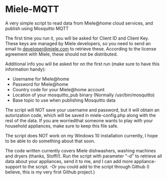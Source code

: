 # Miele-MQTT
A very simple script to read data from Miele@home cloud services, and publish using Mosquitto MQTT

The first time you run it, you will be asked for Client ID and Client Key. These keys are managed by Miele developers, so you need to send an email to developer@miele.com to retrieve these. According to the license agreement with Miele, these should not be distributed.

Additional info you will be asked for on the first run (make sure to have this information handy):

- Username for Miele@home
- Password for Miele@home
- Country code for your Miele@home account
- Location of your mosquitto_pub binary (Normally /usr/bin/mosquitto)
- Base topic to use when publishing Mosquitto data

The script will NOT save your username and password, but it will obtain an autorization code, which will be saved in miele-config.php along with the rest of the data. If you are worriedthat someone wants to play with your household appliances, make sure to keep this file safe.

The script does NOT work on my Windows 10 installation currently, I hope to be able to do something about that soon.

The code written currently covers Miele dishwashers, washing machines and dryers (thanks, Stoffi!). Run the script with parameter "-d" to retrieve all data about your appliances, send it to me, and I can add more appliance-support to the script. -Or you could add to the script through Github (I believe, this is my very first Github project.)

